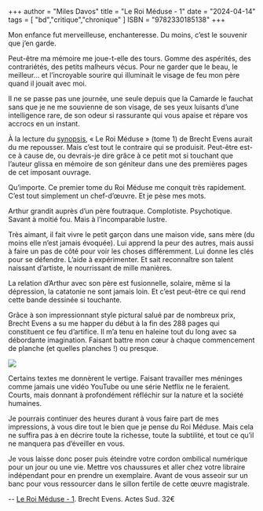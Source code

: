 
+++
author = "Miles Davos"
title = "Le Roi Méduse - 1"
date = "2024-04-14"
tags = [
    "bd","critique","chronique"
]
ISBN = "9782330185138"
+++

Mon enfance fut merveilleuse, enchanteresse. Du moins, c’est le souvenir que j’en garde.

Peut-être ma mémoire me joue-t-elle des tours. Gomme des aspérités, des contrariétés, des petits malheurs vécus. Pour ne garder que le beau, le meilleur… et l’incroyable sourire qui illuminait le visage de feu mon père quand il jouait avec moi.

Il ne se passe pas une journée, une seule depuis que la Camarde le fauchat sans que je ne me souvienne de son visage, de ses yeux luisants d’une intelligence rare, de son odeur si rassurante qui vous apaise et répare vos accrocs en un instant.

À la lecture du [synopsis](https://www.actes-sud.fr/catalogue/actes-sud-bd/le-roi-meduse-1), « Le Roi Méduse » (tome 1) de Brecht Evens aurait du me repousser. Mais c’est tout le contraire qui se produisit. Peut-être est-ce à cause de, ou devrais-je dire grâce à ce petit mot si touchant que l’auteur glissa en mémoire de son géniteur dans une des premières pages de cet imposant ouvrage.

Qu’importe. Ce premier tome du Roi Méduse me conquit très rapidement. C’est tout simplement un chef-d’œuvre. Et je pèse mes mots.

Arthur grandit auprès d’un père foutraque. Complotiste. Psychotique. Savant à moitié fou. Mais à l’incomparable lustre.

Très aimant, il fait vivre le petit garçon dans une maison vide, sans mère (du moins elle n’est jamais évoquée). Lui apprend la peur des autres, mais aussi à faire un pas de côté pour voir les choses différemment. Lui donne les clés pour se défendre. L’aide à expérimenter. Et sait reconnaître son talent naissant d’artiste, le nourrissant de mille manières.

La relation d’Arthur avec son père est fusionnelle, solaire, même si la dépression, la catatonie ne sont jamais loin. Et c’est peut-être ce qui rend cette bande dessinée si touchante.

Grâce à son impressionnant style pictural salué par de nombreux prix, Brecht Evens a su me happer du début à la fin des 288 pages qui constituent ce feu d’artifice. Il m’a tenu en haleine tout du long avec sa débordante imagination. Faisant battre mon cœur à chaque commencement de planche (et quelles planches !) ou presque.

![](/images/le-roi-meduse-1.jpeg)

Certains textes me donnèrent le vertige. Faisant travailler mes méninges comme jamais une vidéo YouTube ou une série Netflix ne le feraient. Courts, mais donnant à profondément réfléchir sur la nature et la société humaines.

Je pourrais continuer des heures durant à vous faire part de mes impressions, à vous dire tout le bien que je pense du Roi Méduse. Mais cela ne suffira pas à en décrire toute la richesse, toute la subtilité, et tout ce qu’il ne manquera pas d’éveiller en vous.

Je vous laisse donc poser puis éteindre votre cordon ombilical numérique pour un jour ou une vie. Mettre vos chaussures et aller chez votre libraire indépendant pour en prendre un exemplaire. Avant de vous asseoir sur un banc pour vous ressourcer dans le sillon fertile de cette œuvre magistrale.

--
[Le Roi Méduse - 1](https://www.actes-sud.fr/catalogue/actes-sud-bd/le-roi-meduse-1). Brecht Evens. Actes Sud. 32€
